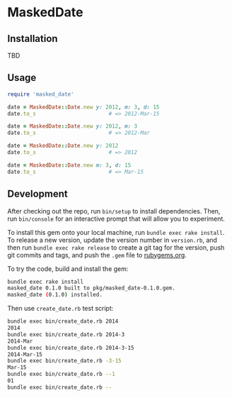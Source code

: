 # MaskedDate

## Installation

TBD

## Usage

```ruby
require 'masked_date'

date = MaskedDate::Date.new y: 2012, m: 3, d: 15
date.to_s                       # => 2012-Mar-15

date = MaskedDate::Date.new y: 2012, m: 3
date.to_s                       # => 2012-Mar

date = MaskedDate::Date.new y: 2012
date.to_s                       # => 2012

date = MaskedDate::Date.new m: 3, d: 15
date.to_s                       # => Mar-15
```


## Development

After checking out the repo, run `bin/setup` to install
dependencies. Then, run `bin/console` for an interactive prompt that
will allow you to experiment.

To install this gem onto your local machine, run `bundle exec rake
install`. To release a new version, update the version number in
`version.rb`, and then run `bundle exec rake release` to create a git
tag for the version, push git commits and tags, and push the `.gem`
file to [rubygems.org](https://rubygems.org).


To try the code, build and install the gem:

```bash
bundle exec rake install
masked_date 0.1.0 built to pkg/masked_date-0.1.0.gem.
masked_date (0.1.0) installed.
```

Then use `create_date.rb` test script:

```bash
bundle exec bin/create_date.rb 2014
2014
bundle exec bin/create_date.rb 2014-3
2014-Mar
bundle exec bin/create_date.rb 2014-3-15
2014-Mar-15
bundle exec bin/create_date.rb -3-15
Mar-15
bundle exec bin/create_date.rb --1
01
bundle exec bin/create_date.rb --

```
